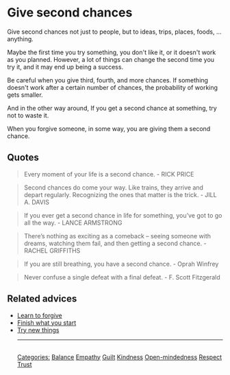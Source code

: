 # Give second chances
 
Give second chances not just to people, but to ideas, trips, places, foods, … anything.
 
Maybe the first time you try something, you don't like it, or it doesn't work as you planned. However, a lot of things can change the second time you try it, and it may end up being a success.
 
Be careful when you give third, fourth, and more chances. If something doesn't work after a certain number of chances, the probability of working gets smaller.
 
And in the other way around, If you get a second chance at something, try not to waste it.

When you forgive someone, in some way, you are giving them a second chance.

## Quotes

> Every moment of your life is a second chance. - RICK PRICE

> Second chances do come your way. Like trains, they arrive and depart regularly. Recognizing the ones that matter is the trick. - JILL A. DAVIS

> If you ever get a second chance in life for something, you’ve got to go all the way. - LANCE ARMSTRONG

> There’s nothing as exciting as a comeback – seeing someone with dreams, watching them fail, and then getting a second chance. - RACHEL GRIFFITHS

> If you are still breathing, you have a second chance. - Oprah Winfrey

> Never confuse a single defeat with a final defeat. - F. Scott Fitzgerald

## Related advices

- [Learn to forgive](Learn%20to%20forgive/index.md)
- [Finish what you start](Finish%20what%20you%20start/index.md)
- [Try new things](Try%20new%20things/index.md)<hr/><br/>[Categories:](Categories/index.md) [Balance](Categories/Balance.md) [Empathy](Categories/Empathy.md) [Guilt](Categories/Guilt.md) [Kindness](Categories/Kindness.md) [Open-mindedness](Categories/Open-mindedness.md) [Respect](Categories/Respect.md) [Trust](Categories/Trust.md)